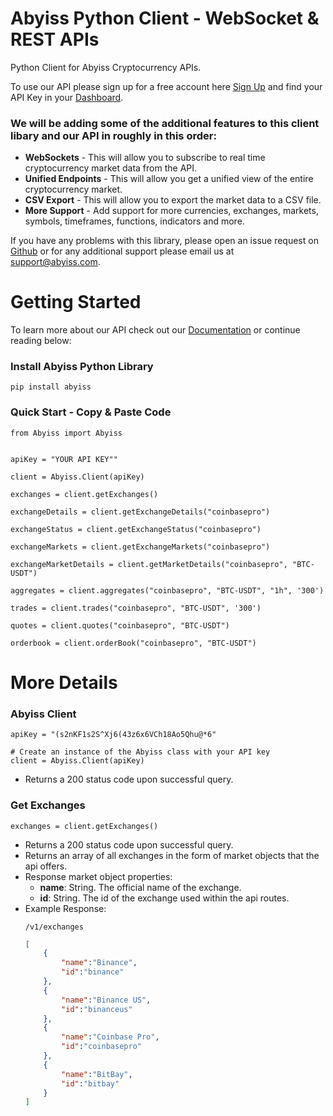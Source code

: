 
# Abyiss Python Client - WebSocket & REST APIs

Python Client for Abyiss Cryptocurrency APIs.

To use our API please sign up for a free account here [Sign Up](https://www.abyiss.com/signin) and find your API Key in your [Dashboard](https://www.abyiss.com/dashboard).

### We will be adding some of the additional features to this client libary and our API in roughly in this order: 
* **WebSockets** - This will allow you to subscribe to real time cryptocurrency market data from the API.
* **Unified Endpoints** - This will allow you get a unified view of the entire cryptocurrency market.
* **CSV Export** - This will allow you to export the market data to a CSV file.
* **More Support** - Add support for more currencies, exchanges, markets, symbols, timeframes, functions, indicators and more.


If you have any problems with this library, please open an issue request on [Github](https://github.com/Abyiss/Client-python/issues) or for any additional support please email us at [support@abyiss.com](mailto:support@abyiss.com).


# Getting Started

To learn more about our API check out our [Documentation](https://docs.abyiss.com/) or continue reading below:



### Install Abyiss Python Library

``` pip install abyiss ```


### Quick Start - Copy & Paste Code 


```
from Abyiss import Abyiss


apiKey = "YOUR API KEY"" 

client = Abyiss.Client(apiKey) 

exchanges = client.getExchanges()

exchangeDetails = client.getExchangeDetails("coinbasepro")

exchangeStatus = client.getExchangeStatus("coinbasepro")

exchangeMarkets = client.getExchangeMarkets("coinbasepro")

exchangeMarketDetails = client.getMarketDetails("coinbasepro", "BTC-USDT")

aggregates = client.aggregates("coinbasepro", "BTC-USDT", "1h", '300')

trades = client.trades("coinbasepro", "BTC-USDT", '300')

quotes = client.quotes("coinbasepro", "BTC-USDT")

orderbook = client.orderBook("coinbasepro", "BTC-USDT")

```


# More Details

### Abyiss Client

```
apiKey = "(s2nKF1s2S^Xj6(43z6x6VCh18Ao5Qhu@*6" 

# Create an instance of the Abyiss class with your API key
client = Abyiss.Client(apiKey) 

```
* Returns a 200 status code upon successful query.


### Get Exchanges

```
exchanges = client.getExchanges()

```

* Returns a 200 status code upon successful query.
* Returns an array of all exchanges in the form of market objects that the api offers.
* Response market object properties:
  - **name**: String. The official name of the exchange.
  -  **id**: String. The id of the exchange used within the api routes.
* Example Response:
    ```
    /v1/exchanges
    ```
    ```json
    [
        {
            "name":"Binance",
            "id":"binance"
        },
        {
            "name":"Binance US",
            "id":"binanceus"
        },
        {
            "name":"Coinbase Pro",
            "id":"coinbasepro"
        },
        {
            "name":"BitBay",
            "id":"bitbay"
        }
    ]
    ```

